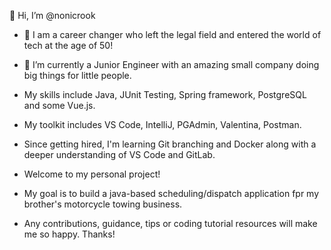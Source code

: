 👋 Hi, I’m @nonicrook
- 👀 I am a career changer who left the legal field and entered the world of tech at the age of 50!
- 🌱 I’m currently a Junior Engineer with an amazing small company doing big things for little people.
- My skills include Java, JUnit Testing, Spring framework, PostgreSQL and some Vue.js.
- My toolkit includes VS Code, IntelliJ, PGAdmin, Valentina, Postman.
- Since getting hired, I'm learning Git branching and Docker along with a deeper understanding of VS Code and GitLab.


- Welcome to my personal project!
- My goal is to build a java-based scheduling/dispatch application fpr my brother's motorcycle towing business.
- Any contributions, guidance, tips or coding tutorial resources will make me so happy. Thanks!

<!---
nonicrook/nonicrook is a ✨ special ✨ repository because its `README.md` (this file) appears on your GitHub profile.
You can click the Preview link to take a look at your changes.
--->
